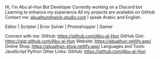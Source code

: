 Hi, I'm Abu al-Hun
Bot Developer
Currently working on a Discord bot
Learning to enhance my experience
All my projects are available on GitHub
Contact me: abualhun@wick-studio.com
I speak Arabic and English.

Editor | Scripter | Error Solver | Photoshopper | Gamer

Connect with me:
GitHub: https://github.com/Abu-al-Hun
GitHub Gist: https://gist.github.com/Abu-al-Hun
Website: https://abualhun.netlify.app/
Online Shop: https://abualhun-shop.netlify.app/
Languages and Tools:
JavaScript
Python
Other Links:
GitHub: https://github.com/Abu-al-Hun
